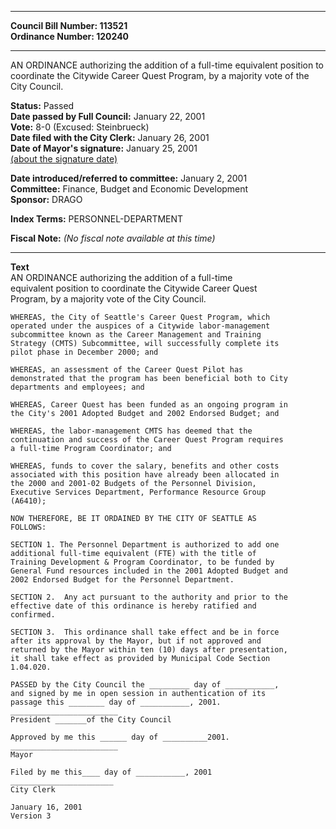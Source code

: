 * * * * *  
  
**Council Bill Number: [](#h0)[](#h2)113521**   
**Ordinance Number: 120240**  
  
* * * * *  
  
AN ORDINANCE authorizing the addition of a full-time equivalent position to coordinate the Citywide Career Quest Program, by a majority vote of the City Council.  
  
**Status:** Passed   
**Date passed by Full Council:** January 22, 2001   
**Vote:** 8-0 (Excused: Steinbrueck)   
**Date filed with the City Clerk:** January 26, 2001   
**Date of Mayor's signature:** January 25, 2001   
[(about the signature date)](/~public/approvaldate.htm)   
  
  
**Date introduced/referred to committee:** January 2, 2001   
**Committee:** Finance, Budget and Economic Development   
**Sponsor:** DRAGO   
  
**Index Terms:** PERSONNEL-DEPARTMENT  
  
**Fiscal Note:** *(No fiscal note available at this time)*  
  
* * * * *  
  
**Text**  
    AN ORDINANCE authorizing the addition of a full-time  
    equivalent position to coordinate the Citywide Career Quest  
    Program, by a majority vote of the City Council.  
  
    WHEREAS, the City of Seattle's Career Quest Program, which  
    operated under the auspices of a Citywide labor-management  
    subcommittee known as the Career Management and Training  
    Strategy (CMTS) Subcommittee, will successfully complete its  
    pilot phase in December 2000; and  
  
    WHEREAS, an assessment of the Career Quest Pilot has  
    demonstrated that the program has been beneficial both to City  
    departments and employees; and  
  
    WHEREAS, Career Quest has been funded as an ongoing program in  
    the City's 2001 Adopted Budget and 2002 Endorsed Budget; and  
  
    WHEREAS, the labor-management CMTS has deemed that the  
    continuation and success of the Career Quest Program requires  
    a full-time Program Coordinator; and  
  
    WHEREAS, funds to cover the salary, benefits and other costs  
    associated with this position have already been allocated in  
    the 2000 and 2001-02 Budgets of the Personnel Division,  
    Executive Services Department, Performance Resource Group  
    (A6410);  
  
    NOW THEREFORE, BE IT ORDAINED BY THE CITY OF SEATTLE AS  
    FOLLOWS:  
  
    SECTION 1. The Personnel Department is authorized to add one  
    additional full-time equivalent (FTE) with the title of  
    Training Development & Program Coordinator, to be funded by  
    General Fund resources included in the 2001 Adopted Budget and  
    2002 Endorsed Budget for the Personnel Department.  
  
    SECTION 2.  Any act pursuant to the authority and prior to the  
    effective date of this ordinance is hereby ratified and  
    confirmed.  
  
    SECTION 3.  This ordinance shall take effect and be in force  
    after its approval by the Mayor, but if not approved and  
    returned by the Mayor within ten (10) days after presentation,  
    it shall take effect as provided by Municipal Code Section  
    1.04.020.  
  
    PASSED by the City Council the _________ day of ___________,  
    and signed by me in open session in authentication of its  
    passage this ________ day of ___________, 2001.  
    ________________________  
    President _______of the City Council  
  
    Approved by me this ______ day of __________2001.  
    ________________________  
    Mayor  
  
    Filed by me this____ day of ___________, 2001  
    _______________________  
    City Clerk  
  
    January 16, 2001  
    Version 3  
